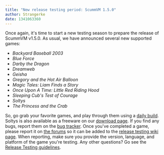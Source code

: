 ```yaml
---
title: "New release testing period: ScummVM 1.5.0"
author: Strangerke
date: 1341063360
---
```


Once again, it's time to start a new testing season to prepare the release of ScummVM v1.5.0. As usual, we have announced several new supported games:

*   *Backyard Baseball 2003*
*   *Blue Force*
*   *Darby the Dragon*
*   *Dreamweb*
*   *Geisha*
*   *Gregory and the Hot Air Balloon*
*   *Magic Tales: Liam Finds a Story*
*   *Once Upon A Time: Little Red Riding Hood*
*   *Sleeping Cub's Test of Courage*
*   *Soltys*
*   *The Princess and the Crab*

So, go grab your favorite games, and play through them using a [daily build](/downloads/#daily). Soltys is also available as a freeware on our [download page](/downloads/#extras). If you find any bugs, report them on the [bug tracker](http://bugs.scummvm.org/). Once you've completed a game, please report it on [the forums](http://forums.scummvm.org/viewtopic.php?p=73072) so it can be added to the [release testing wiki page](http://wiki.scummvm.org/index.php/Release_Testing/1.5.0). When reporting, make sure you provide the version, language, and platform of the game you're testing. Any other questions? Go see the [Release Testing guidelines](http://wiki.scummvm.org/index.php/Release_Testing).
